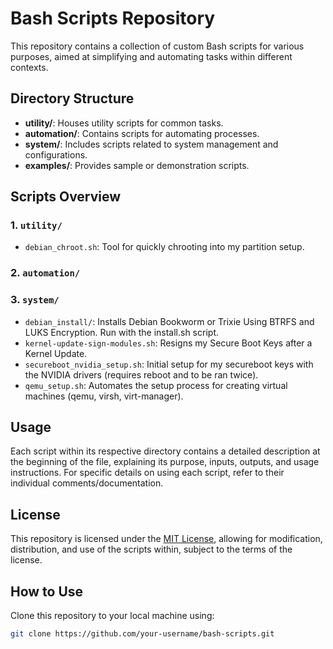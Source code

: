# Bash Scripts Repository

This repository contains a collection of custom Bash scripts for various purposes, aimed at simplifying and automating tasks within different contexts.

## Directory Structure

- **utility/**: Houses utility scripts for common tasks.
- **automation/**: Contains scripts for automating processes.
- **system/**: Includes scripts related to system management and configurations.
- **examples/**: Provides sample or demonstration scripts.

## Scripts Overview

### 1. `utility/`
- `debian_chroot.sh`: Tool for quickly chrooting into my partition setup.

### 2. `automation/`

### 3. `system/`
- `debian_install/`: Installs Debian Bookworm or Trixie Using BTRFS and LUKS Encryption. Run with the install.sh script.
- `kernel-update-sign-modules.sh`: Resigns my Secure Boot Keys after a Kernel Update. 
- `secureboot_nvidia_setup.sh`: Initial setup for my secureboot keys with the NVIDIA drivers (requires reboot and to be ran twice).
- `qemu_setup.sh`: Automates the setup process for creating virtual machines (qemu, virsh, virt-manager).

## Usage

Each script within its respective directory contains a detailed description at the beginning of the file, explaining its purpose, inputs, outputs, and usage instructions. For specific details on using each script, refer to their individual comments/documentation.

## License

This repository is licensed under the [MIT License](LICENSE), allowing for modification, distribution, and use of the scripts within, subject to the terms of the license.

## How to Use

Clone this repository to your local machine using:

```bash
git clone https://github.com/your-username/bash-scripts.git
